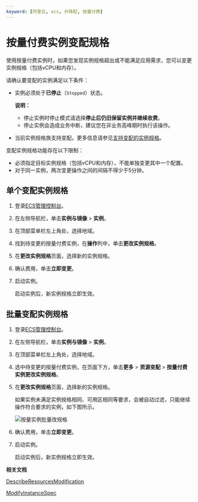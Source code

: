 ```yaml
---
keyword: [阿里云, ecs, 升降配, 按量付费]
---
```


# 按量付费实例变配规格

使用按量付费实例时，如果您发现实例规格超出或不能满足应用需求，您可以变更实例规格（包括vCPU和内存）。

请确认要变配的实例满足以下条件：

-   实例必须处于**已停止**（`Stopped`）状态。

    **说明：**

    -   停止实例时停止模式请选择**停止后仍旧保留实例并继续收费**。
    -   停止实例会造成业务中断，建议您在非业务高峰期时执行该操作。
-   当前实例规格族支持变配。更多信息请参见[支持变配的实例规格](/cn.zh-CN/实例/升降配实例/升配包年包月实例/支持变配的实例规格.md)。

变配实例规格功能存在以下限制：

-   必须指定目标实例规格（包括vCPU和内存），不能单独变更其中一个配置。
-   对于同一实例，两次变更操作之间的间隔不得少于5分钟。

## 单个变配实例规格

1.  登录[ECS管理控制台](https://ecs.console.aliyun.com)。

2.  在左侧导航栏，单击**实例与镜像** \> **实例**。

3.  在顶部菜单栏左上角处，选择地域。

4.  找到待变更的按量付费实例，在**操作**列中，单击**更改实例规格**。

5.  在**更改实例规格**页面，选择新的实例规格。

6.  确认费用，单击**立即变更**。

7.  启动实例。

    启动实例后，新实例规格立即生效。


## 批量变配实例规格

1.  登录[ECS管理控制台](https://ecs.console.aliyun.com)。

2.  在左侧导航栏，单击**实例与镜像** \> **实例**。

3.  在顶部菜单栏左上角处，选择地域。

4.  选中待变更的按量付费实例，在页面下方，单击**更多** \> **资源变配** \> **按量付费实例更改实例规格**。

5.  在**更改实例规格**页面，选择新的实例规格。

    如果实例未满足实例规格相同、可用区相同等要求，会被自动过滤，只能继续操作符合要求的实例，如下图所示。

    ![按量实例批量改规格](https://static-aliyun-doc.oss-cn-hangzhou.aliyuncs.com/assets/img/zh-CN/4414359951/p139381.png)

6.  确认费用，单击**立即变更**。

7.  启动实例。

    启动实例后，新实例规格立即生效。


**相关文档**  


[DescribeResourcesModification](/cn.zh-CN/API参考/地域/DescribeResourcesModification.md)

[ModifyInstanceSpec](/cn.zh-CN/API参考/实例/ModifyInstanceSpec.md)

